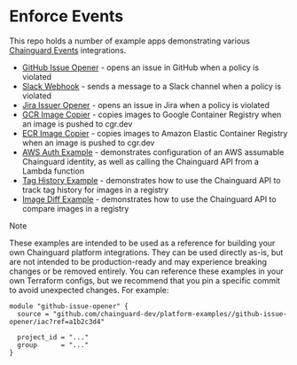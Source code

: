 # Enforce Events

This repo holds a number of example apps demonstrating various [Chainguard Events](https://edu.chainguard.dev/chainguard/chainguard-enforce/reference/events/) integrations.

- [GitHub Issue Opener](./github-issue-opener/README.md) - opens an issue in GitHub when a policy is violated
- [Slack Webhook](./slack-webhook/README.md) - sends a message to a Slack channel when a policy is violated
- [Jira Issuer Opener](./jira-issue-opener/) - opens an issue in Jira when a policy is violated
- [GCR Image Copier](./image-copy-gcr/) - copies images to Google Container Registry when an image is pushed to cgr.dev
- [ECR Image Copier](./image-copy-ecr/) - copies images to Amazon Elastic Container Registry when an image is pushed to cgr.dev
- [AWS Auth Example](./aws-auth/) - demonstrates configuration of an AWS assumable Chainguard identity, as well as calling the Chainguard API from a Lambda function
- [Tag History Example](./tag-history/) - demonstrates how to use the Chainguard API to track tag history for images in a registry
- [Image Diff Example](./image-diff/) - demonstrates how to use the Chainguard API to compare images in a registry

> [!NOTE]
> These examples are intended to be used as a reference for building your own Chainguard platform integrations.
> They can be used directly as-is, but are not intended to be production-ready and may experience breaking changes or be removed entirely.
> You can reference these examples in your own Terraform configs, but we recommend that you pin a specific commit to avoid unexpected changes.
> For example:

```hcl
module "github-issue-opener" {
  source = "github.com/chainguard-dev/platform-examples//github-issue-opener/iac?ref=a1b2c3d4"

  project_id = "..."
  group      = "..."
}
